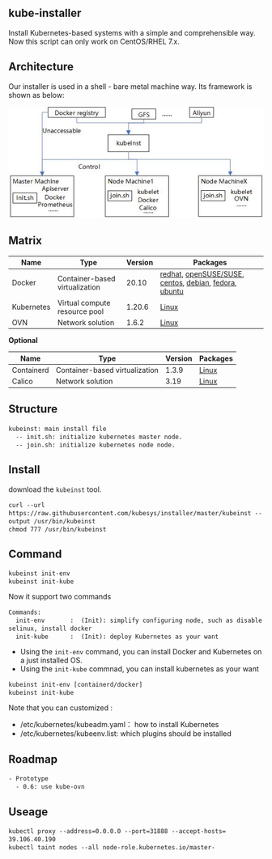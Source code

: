 ## kube-installer

Install Kubernetes-based systems with a simple and comprehensible way.
Now this script can only work on CentOS/RHEL 7.x.

## Architecture

Our installer is used in a shell - bare metal machine way. Its framework is shown as below:

![framework](./others/framework.jpg)

## Matrix


| Name        | Type      | Version |  Packages  |   
| ------      | ------    | ------  | ------      |
| Docker      | Container-based virtualization | 20.10   | [redhat](https://docs.docker.com/install/linux/docker-ee/rhel/), [openSUSE/SUSE](https://docs.docker.com/install/linux/docker-ee/suse/), [centos](https://docs.docker.com/install/linux/docker-ce/centos/), [debian](https://docs.docker.com/install/linux/docker-ce/debian/), [fedora](https://docs.docker.com/install/linux/docker-ce/fedora/), [ubuntu](https://docs.docker.com/install/linux/docker-ce/ubuntu/) |
| Kubernetes  | Virtual compute resource pool  | 1.20.6  | [Linux](https://docs.kubernetes.io/) |
| OVN         | Network solution        | 1.6.2 | [Linux](https://github.com/alauda/kube-ovn) |

**Optional**

| Name        | Type      | Version |  Packages  |
| ------      | ------    | ------  | ------      |
| Containerd  | Container-based virtualization | 1.3.9   |[Linux](https://containerd.io/docs/getting-started/)|
| Calico      | Network solution        | 3.19  | [Linux](https://docs.projectcalico.org/v3.17/getting-started/kubernetes/) |

## Structure

```
kubeinst: main install file
  -- init.sh: initialize kubernetes master node.
  -- join.sh: initialize kubernetes node node.
```

## Install

download the `kubeinst` tool.

```
curl --url https://raw.githubusercontent.com/kubesys/installer/master/kubeinst --output /usr/bin/kubeinst
chmod 777 /usr/bin/kubeinst
```

## Command

```
kubeinst init-env
kubeinst init-kube
```

Now it support two commands

```
Commands:
  init-env       :	(Init): simplify configuring node, such as disable selinux, install docker
  init-kube      :	(Init): deploy Kubernetes as your want
```

- Using the `init-env` command, you can install Docker and Kubernetes on a just installed OS.
- Using the `init-kube` commnad, you can install kubernetes as your want

```
kubeinst init-env [containerd/docker]
kubeinst init-kube
```

Note that you can customized :

- /etc/kubernetes/kubeadm.yaml： how to install Kubernetes
- /etc/kubernetes/kubeenv.list: which plugins should be installed

## Roadmap

```
- Prototype
  - 0.6: use kube-ovn
```

## Useage

```
kubectl proxy --address=0.0.0.0 --port=31888 --accept-hosts=
39.106.40.190
kubectl taint nodes --all node-role.kubernetes.io/master-
```
